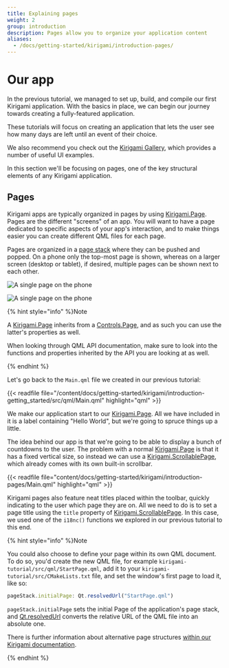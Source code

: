 ```yaml
---
title: Explaining pages
weight: 2
group: introduction
description: Pages allow you to organize your application content
aliases:
  - /docs/getting-started/kirigami/introduction-pages/
---
```

# Our app

In the previous tutorial, we managed to set up, build, and compile our first Kirigami application. With the basics in place, we can begin our journey towards creating a fully-featured application.

These tutorials will focus on creating an application that lets the user see how many days are left until an event of their choice.

We also recommend you check out the [Kirigami Gallery](https://apps.kde.org/en/kirigami2.gallery), which provides a number of useful UI examples.

In this section we'll be focusing on pages, one of the key structural elements of any Kirigami application.

## Pages

Kirigami apps are typically organized in pages by using [Kirigami.Page](docs:kirigami2;Page). Pages are the different "screens" of an app. You will want to have a page dedicated to specific aspects of your app's interaction, and to make things easier you can create different QML files for each page.

Pages are organized in a [page stack](docs:kirigami2;AbstractApplicationWindow::pageStack) where they can be pushed and popped. On a phone only the top-most page is shown, whereas on a larger screen (desktop or tablet), if desired, multiple pages can be shown next to each other.

![A single page on the phone](../../../content/docs/getting-started/kirigami/introduction-pages/mobile.webp)

![A single page on the phone](../../../content/docs/getting-started/kirigami/introduction-pages/desktop.webp)

{% hint style="info" %}Note

A [Kirigami.Page](docs:kirigami2;Page) inherits from a [Controls.Page](docs:qtquickcontrols;QtQuick.Controls.Page), and as such you can use the latter's properties as well.

When looking through QML API documentation, make sure to look into the functions and properties inherited by the API you are looking at as well.

{% endhint %}

Let's go back to the `Main.qml` file we created in our previous tutorial:

\{{< readfile file="/content/docs/getting-started/kirigami/introduction-getting_started/src/qml/Main.qml" highlight="qml" >}}

We make our application start to our [Kirigami.Page](docs:kirigami2;Page). All we have included in it is a label containing "Hello World", but we're going to spruce things up a little.

The idea behind our app is that we're going to be able to display a bunch of countdowns to the user. The problem with a normal [Kirigami.Page](docs:kirigami2;Page) is that it has a fixed vertical size, so instead we can use a [Kirigami.ScrollablePage](docs:kirigami2;ScrollablePage), which already comes with its own built-in scrollbar.

\{{< readfile file="content/docs/getting-started/kirigami/introduction-pages/Main.qml" highlight="qml" >}}

Kirigami pages also feature neat titles placed within the toolbar, quickly indicating to the user which page they are on. All we need to do is to set a page title using the `title` property of [Kirigami.ScrollablePage](docs:kirigami2;ScrollablePage). In this case, we used one of the `i18nc()` functions we explored in our previous tutorial to this end.

{% hint style="info" %}Note

You could also choose to define your page within its own QML document. To do so, you'd create the new QML file, for example `kirigami-tutorial/src/qml/StartPage.qml`, add it to your `kirigami-tutorial/src/CMakeLists.txt` file, and set the window's first page to load it, like so:

```js
pageStack.initialPage: Qt.resolvedUrl("StartPage.qml")
```

`pageStack.initialPage` sets the initial Page of the application's page stack, and [Qt.resolvedUrl](docs:qtqml;QtQml.Qt::resolvedUrl) converts the relative URL of the QML file into an absolute one.

There is further information about alternative page structures [within our Kirigami documentation](/docs/getting-started/kirigami/components-pagerow_pagestack).

{% endhint %}
